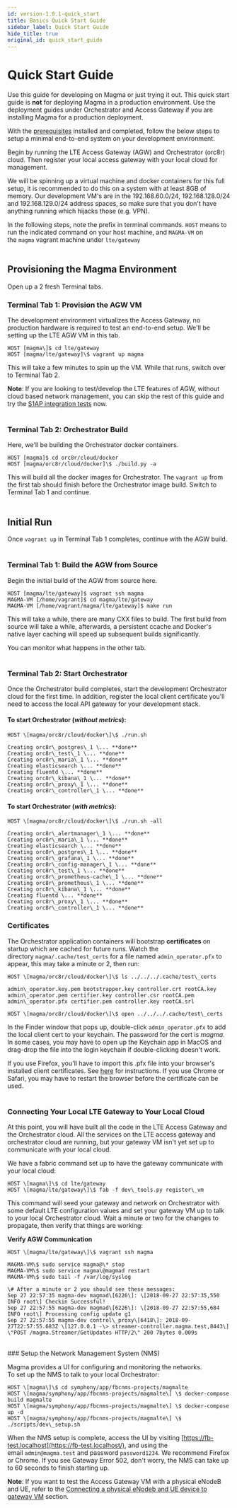 ```yaml
---
id: version-1.0.1-quick_start
title: Basics Quick Start Guide
sidebar_label: Quick Start Guide
hide_title: true
original_id: quick_start_guide
---
```

# Quick Start Guide

Use this guide for developing on Magma or just trying it out. This quick
start guide is **not** for deploying Magma in a production environment.
Use the deployment guides under Orchestrator and Access Gateway if you
are installing Magma for a production deployment.

With the [prerequisites](https://facebookincubator.github.io/magma/docs/basics/prerequisites) installed
and completed, follow the below steps to setup a minimal end-to-end
system on your development environment.

Begin by running the LTE Access Gateway (AGW) and Orchestrator (orc8r)
cloud. Then register your local access gateway with your local cloud for
management.

We will be spinning up a virtual machine and docker containers for this
full setup, it is recommended to do this on a system with at least 8GB
of memory. Our development VM's are in the 192.168.60.0/24,
192.168.128.0/24 and 192.168.129.0/24 address spaces, so make sure that
you don't have anything running which hijacks those (e.g. VPN).

In the following steps, note the prefix in terminal commands. ```HOST``` means
to run the indicated command on your host machine, and ```MAGMA-VM``` on
the ```magma``` vagrant machine under ```lte/gateway```<br/><br/>

## Provisioning the Magma Environment

Open up a 2 fresh Terminal tabs.<br/>

### Terminal Tab 1: Provision the AGW VM

The development environment virtualizes the Access Gateway, no
production hardware is required to test an end-to-end setup. We\'ll be
setting up the LTE AGW VM in this tab.

~~~
HOST [magma\]$ cd lte/gateway
HOST [magma/lte/gateway]\$ vagrant up magma
~~~

This will take a few minutes to spin up the VM. While that runs, switch
over to Terminal Tab 2.

**Note**: If you are looking to test/develop the LTE features of AGW,
without cloud based network management, you can skip the rest of this
guide and try the [S1AP integration
tests](https://facebookincubator.github.io/magma/docs/next/lte/s1ap_tests) now.<br/><br/>

### Terminal Tab 2: Orchestrator Build

Here, we\'ll be building the Orchestrator docker containers.

```
HOST [magma]$ cd orc8r/cloud/docker
HOST [magma/orc8r/cloud/docker]\$ ./build.py -a
```

This will build all the docker images for Orchestrator.
The ```vagrant up``` from the first tab should finish before the Orchestrator
image build. Switch to Terminal Tab 1 and continue.<br/><br/>

## Initial Run

Once ```vagrant up``` in Terminal Tab 1 completes, continue with the AGW build.<br/><br/>


### Terminal Tab 1: Build the AGW from Source

Begin the initial build of the AGW from source here.

```
HOST [magma/lte/gateway]$ vagrant ssh magma
MAGMA-VM [/home/vagrant]$ cd magma/lte/gateway
MAGMA-VM [/home/vagrant/magma/lte/gateway]$ make run
```

This will take a while, there are many CXX files to build. The first
build from source will take a while, afterwards, a persistent ccache and
Docker\'s native layer caching will speed up subsequent builds
significantly.

You can monitor what happens in the other tab.<br/><br/>

### Terminal Tab 2: Start Orchestrator

Once the Orchestrator build completes, start the development
Orchestrator cloud for the first time. In addition, register the local
client certificate you\'ll need to access the local API gateway for your
development stack.

#### To start Orchestrator (*without metrics*):

```
HOST \[magma/orc8r/cloud/docker\]\$ ./run.sh

Creating orc8r\_postgres\_1 \... **done**
Creating orc8r\_test\_1 \... **done**
Creating orc8r\_maria\_1 \... **done**
Creating elasticsearch \... **done**
Creating fluentd \... **done**
Creating orc8r\_kibana\_1 \... **done**
Creating orc8r\_proxy\_1 \... **done**
Creating orc8r\_controller\_1 \... **done**
```

#### To start Orchestrator (*with metrics*):

```
HOST \[magma/orc8r/cloud/docker\]\$ ./run.sh -all

Creating orc8r\_alertmanager\_1 \... **done**
Creating orc8r\_maria\_1 \... **done**
Creating elasticsearch \... **done**
Creating orc8r\_postgres\_1 \... **done**
Creating orc8r\_grafana\_1 \... **done**
Creating orc8r\_config-manager\_1 \... **done**
Creating orc8r\_test\_1 \... **done**
Creating orc8r\_prometheus-cache\_1 \... **done**
Creating orc8r\_prometheus\_1 \... **done**
Creating orc8r\_kibana\_1 \... **done**
Creating fluentd \... **done**
Creating orc8r\_proxy\_1 \... **done**
Creating orc8r\_controller\_1 \... **done**
```

### Certificates

The Orchestrator application containers will bootstrap **certificates**
on startup which are cached for future runs. Watch the
directory ```magma/.cache/test_certs``` for a file
named ```admin_operator.pfx``` to appear, this may take a minute or 2, then
run:

```
HOST \[magma/orc8r/cloud/docker\]\$ ls ../../../.cache/test\_certs

admin\_operator.key.pem bootstrapper.key controller.crt rootCA.key
admin\_operator.pem certifier.key controller.csr rootCA.pem
admin\_operator.pfx certifier.pem controller.key rootCA.srl

HOST \[magma/orc8r/cloud/docker\]\$ open ../../../.cache/test\_certs
```

In the Finder window that pops up, double-click ```admin_operator.pfx``` to
add the local client cert to your keychain. The password for the cert is
*magma*. In some cases, you may have to open up the Keychain app in
MacOS and drag-drop the file into the login keychain if double-clicking
doesn\'t work.

If you use Firefox, you\'ll have to import this .pfx file into your
browser\'s installed client certificates.
See [here](https://support.globalsign.com/customer/en/portal/articles/1211486-install-client-digital-certificate---firefox-for-windows) for
instructions. If you use Chrome or Safari, you may have to restart the
browser before the certificate can be used.<br/><br/>

### Connecting Your Local LTE Gateway to Your Local Cloud

At this point, you will have built all the code in the LTE Access
Gateway and the Orchestrator cloud. All the services on the LTE access
gateway and orchestrator cloud are running, but your gateway VM isn\'t
yet set up to communicate with your local cloud.

We have a fabric command set up to have the gateway communicate with
your local cloud:

```
HOST \[magma\]\$ cd lte/gateway
HOST \[magma/lte/gateway\]\$ fab -f dev\_tools.py register\_vm
```

This command will seed your gateway and network on Orchestrator with
some default LTE configuration values and set your gateway VM up to talk
to your local Orchestrator cloud. Wait a minute or two for the changes
to propagate, then verify that things are working:

**Verify AGW Communication**

```
HOST \[magma/lte/gateway\]\$ vagrant ssh magma

MAGMA-VM\$ sudo service magma@\* stop
MAGMA-VM\$ sudo service magma\@magmad restart
MAGMA-VM\$ sudo tail -f /var/log/syslog

\# After a minute or 2 you should see these messages:
Sep 27 22:57:35 magma-dev magmad\[6226\]: \[2018-09-27 22:57:35,550 INFO root\] Checkin Successful!
Sep 27 22:57:55 magma-dev magmad\[6226\]: \[2018-09-27 22:57:55,684 INFO root\] Processing config update g1
Sep 27 22:57:55 magma-dev control\_proxy\[6418\]: 2018-09-27T22:57:55.683Z \[127.0.0.1 -\> streamer-controller.magma.test,8443\] \"POST /magma.Streamer/GetUpdates HTTP/2\" 200 7bytes 0.009s
```
<br/>
### Setup the Network Management System (NMS)

Magma provides a UI for configuring and monitoring the networks.\
To set up the NMS to talk to your local Orchestrator:

```
HOST \[magma\]\$ cd symphony/app/fbcnms-projects/magmalte
HOST \[magma/symphony/app/fbcnms-projects/magmalte\] \$ docker-compose build magmalte
HOST \[magma/symphony/app/fbcnms-projects/magmalte\] \$ docker-compose up -d
HOST \[magma/symphony/app/fbcnms-projects/magmalte\] \$ ./scripts/dev\_setup.sh
```

When the NMS setup is complete, access the UI by
visiting [https://fb-test.localhost](https://fb-test.localhost/), and
using the email ```admin@magma.test``` and password ```password1234```. We
recommend Firefox or Chrome. If you see Gateway Error 502, don\'t worry,
the NMS can take up to 60 seconds to finish starting up.

**Note**: If you want to test the Access Gateway VM with a physical
eNodeB and UE, refer to the [Connecting a physical eNodeb and UE device
to gateway
VM](https://facebookincubator.github.io/magma/docs/next/lte/dev_notes#connecting-a-physical-enodeb-and-ue-to-gateway-vm) section.
